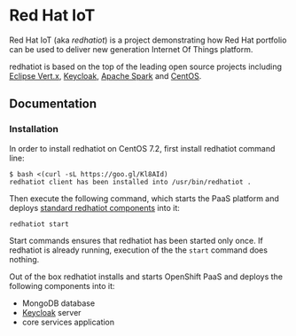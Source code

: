 # Red Hat IoT

Red Hat IoT (aka *redhatiot*) is a project demonstrating how Red Hat portfolio can be used to deliver new generation
Internet Of Things platform.

redhatiot is based on the top of the leading open source projects including [Eclipse Vert.x](http://vertx.io/),
[Keycloak](http://www.keycloak.org), [Apache Spark](http://spark.apache.org/) and [CentOS](https://www.centos.org/).

## Documentation

### Installation

In order to install redhatiot on CentOS 7.2, first install redhatiot command line:

    $ bash <(curl -sL https://goo.gl/Kl8AId)
    redhatiot client has been installed into /usr/bin/redhatiot .

Then execute the following command, which starts the PaaS platform and deploys [standard redhatiot components](installation.md) into it:

    redhatiot start

Start commands ensures that redhatiot has been started only once. If redhatiot is already running, execution of the the `start` command does nothing.

Out of the box redhatiot installs and starts OpenShift PaaS and deploys the following components into it:
- MongoDB database
- [Keycloak](http://www.keycloak.org) server
- core services application